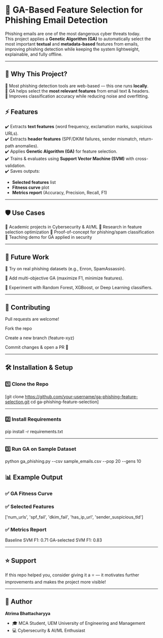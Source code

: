 # 🧬 GA-Based Feature Selection for Phishing Email Detection  

Phishing emails are one of the most dangerous cyber threats today.  
This project applies a **Genetic Algorithm (GA)** to automatically select the most important **textual** and **metadata-based** features from emails, improving phishing detection while keeping the system lightweight, explainable, and fully offline.  

---

## 🚀 Why This Project?  
🔹 Most phishing detection tools are web-based — this one runs **locally**.  
🔹 GA helps select the **most relevant features** from email text & headers.  
🔹 Improves classification accuracy while reducing noise and overfitting.  


## ⚡ Features  
✔️ Extracts **text features** (word frequency, exclamation marks, suspicious URLs).  
✔️ Extracts **header features** (SPF/DKIM failures, sender mismatch, return-path anomalies).  
✔️ Applies **Genetic Algorithm (GA)** for feature selection.  
✔️ Trains & evaluates using **Support Vector Machine (SVM)** with cross-validation.  
✔️ Saves outputs:  
   - **Selected features** list  
   - **Fitness curve** plot  
   - **Metrics report** (Accuracy, Precision, Recall, F1)  

---
## 🛡️ Use Cases

🔹 Academic projects in Cybersecurity & AI/ML
🔹 Research in feature selection optimization
🔹 Proof-of-concept for phishing/spam classification
🔹 Teaching demo for GA applied in security

---

## 🔮 Future Work

📌 Try on real phishing datasets (e.g., Enron, SpamAssassin).

📌 Add multi-objective GA (maximize F1, minimize features).

📌 Experiment with Random Forest, XGBoost, or Deep Learning classifiers.

---

## 🤝 Contributing

Pull requests are welcome!

Fork the repo

Create a new branch (feature-xyz)

Commit changes & open a PR 🚀

---

## 🛠️ Installation & Setup  

### 1️⃣ Clone the Repo

[git clone https://github.com/your-username/ga-phishing-feature-selection.git
cd ga-phishing-feature-selection]

---

### 2️⃣ Install Requirements

pip install -r requirements.txt

---

### 3️⃣ Run GA on Sample Dataset

python ga_phishing.py --csv sample_emails.csv --pop 20 --gens 10


## 📊 Example Output

### ✅ GA Fitness Curve

### ✅ Selected Features

['num_urls', 'spf_fail', 'dkim_fail', 'has_ip_url', 'sender_suspicious_tld']


### ✅ Metrics Report

Baseline SVM F1: 0.71
GA-selected SVM F1: 0.83

---

## ⭐ Support

If this repo helped you, consider giving it a ⭐ — it motivates further improvements and makes the project more visible!

---
## 📢 Author  

**Atrima Bhattacharyya**  
- 🎓 MCA Student, UEM University of Engineering and Management  
- 💻 Cybersecurity & AI/ML Enthusiast  

